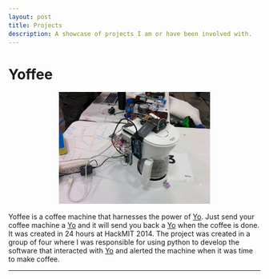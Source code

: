 ```yaml
---
layout: post
title: Projects
description: A showcase of projects I am or have been involved with.
---
```


Yoffee
======

<img src="/img/yoffee.jpg" alt="" style="margin-left: 20%; width: 60%"></img>

Yoffee is a coffee machine that harnesses the power of [Yo](http://justyo.co).
Just send your coffee machine a [Yo](http://justyo.co) and it will send you
back a [Yo](http://justyo.co) when the coffee is done. It was created in 24
hours at HackMIT 2014. The project was created in a group of four where I was
responsible for using python to develop the software that interacted with
[Yo](http://justyo.co) and alerted the machine when it was time to make
coffee. 

----
